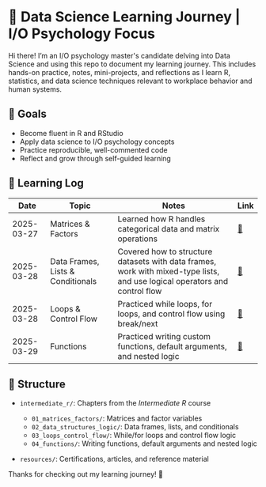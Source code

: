 # 🧠 Data Science Learning Journey | I/O Psychology Focus

Hi there! I’m an I/O psychology master's candidate delving into Data Science and using this repo to document my learning journey. This includes hands-on practice, notes, mini-projects, and reflections as I learn R, statistics, and data science techniques relevant to workplace behavior and human systems.

## 🎯 Goals
- Become fluent in R and RStudio
- Apply data science to I/O psychology concepts
- Practice reproducible, well-commented code
- Reflect and grow through self-guided learning

## 📅 Learning Log
| Date | Topic | Notes | Link |
|------|-------|-------|------|
| 2025-03-27 | Matrices & Factors | Learned how R handles categorical data and matrix operations | [🔗](./01_matrices_factors/) |
| 2025-03-28 | Data Frames, Lists & Conditionals | Covered how to structure datasets with data frames, work with mixed-type lists, and use logical operators     and control flow | [🔗](./02_data_structures_logic/) |
| 2025-03-28 | Loops & Control Flow | Practiced while loops, for loops, and control flow using break/next | [🔗](./intermediate_r/03_loops_control_flow/) |
| 2025-03-29 | Functions | Practiced writing custom functions, default arguments, and nested logic | [🔗](./intermediate_r/04_functions/) |


## 📂 Structure

- `intermediate_r/`: Chapters from the *Intermediate R* course  
  - `01_matrices_factors/`: Matrices and factor variables  
  - `02_data_structures_logic/`: Data frames, lists, and conditionals  
  - `03_loops_control_flow/`: While/for loops and control flow logic
  - `04_functions/`: Writing functions, default arguments and nested logic 

- `resources/`: Certifications, articles, and reference material


Thanks for checking out my learning journey! 🚀
